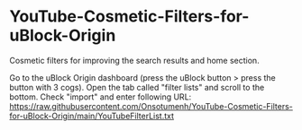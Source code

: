 # YouTube-Cosmetic-Filters-for-uBlock-Origin
Cosmetic filters for improving the search results and home section.

Go to the uBlock Origin dashboard (press the uBlock button > press the button with 3 cogs). Open the tab called "filter lists" and scroll to the bottom. Check "import" and enter following URL: https://raw.githubusercontent.com/Onsotumenh/YouTube-Cosmetic-Filters-for-uBlock-Origin/main/YouTubeFilterList.txt
